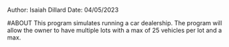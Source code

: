 Author: Isaiah Dillard
Date: 04/05/2023

#ABOUT
This program simulates running a car dealership. The program will allow the owner to have multiple lots with a max of 25 vehicles per lot and a max.
